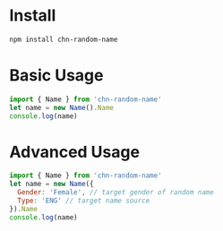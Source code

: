 # Install
```bash
npm install chn-random-name
```

# Basic Usage
```javascript
import { Name } from 'chn-random-name'
let name = new Name().Name
console.log(name)
```

# Advanced Usage
```javascript
import { Name } from 'chn-random-name'
let name = new Name({
  Gender: 'Female', // target gender of random name
  Type: 'ENG' // target name source
}).Name
console.log(name)
```
